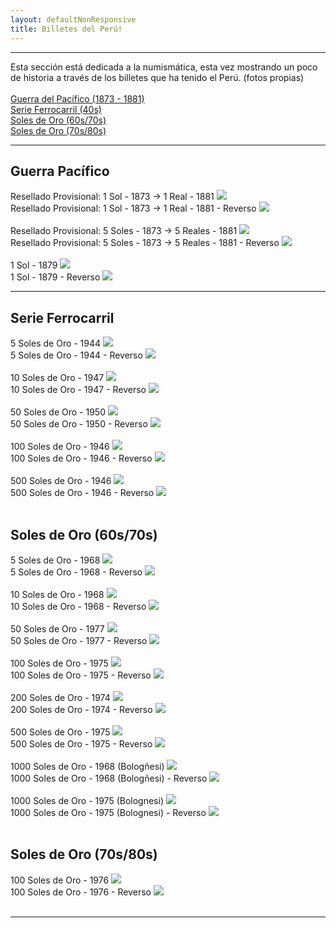 ```yaml
---
layout: defaultNonResponsive
title: Billetes del Perú!
---
```

<div class="wrapper">
      <hr>
      Esta sección está dedicada a la numismática, esta vez mostrando un poco de historia a través de los billetes que ha tenido el Perú. (fotos propias)
      <br>
      <br>
      <a href="#pacifico">Guerra del Pacífico (1873 - 1881)</a><br>
      <a href="#ferrocarril">Serie Ferrocarril (40s)</a><br>
      <a href="#solesdeoro1">Soles de Oro (60s/70s)</a><br>
      <a href="#solesdeoro2">Soles de Oro (70s/80s)</a>
      <hr>
      <div id="pacifico"><h2> Guerra Pacífico </h2></div>
      <div style="text-align: left">
            Resellado Provisional: 1 Sol - 1873 -> 1 Real - 1881
            <img src="https://lh3.googleusercontent.com/pw/ACtC-3dz4Xtq3Keug8qGZYpCOsGPhP2dVtAOBLlc4OjKQQvzzd0eYGWj6OWc3Z0NKIEHfYsmmU_j-3IOejl4jnfNty81cj8cdMwUzg3XPIAyZYOxNBv4sGVTPg_WiLpGVE7AtlA4l19xtbmDiN1NBG5C8wI0zQ=w3360-h1420-no?authuser=0">
      </div>
      <div style="text-align: left">
            Resellado Provisional: 1 Sol - 1873 -> 1 Real - 1881 - Reverso
            <img src="https://lh3.googleusercontent.com/pw/ACtC-3eixkREUdATqFcwOl4UF57cwUG7K86Nut1Eg4B0brntJaQpLB54SDQsxjiCYWzADgVQ1L7ZiixgUoSn7PrhqUBMDujS6PlosOtO7fhThlJEn6XR4XzzH0o-7HxA8xrspiV9z5e4Shjtsh5IpK6nrbt0ig=w3360-h1430-no?authuser=0">
      </div>
      <br>
      <div style="text-align: left">
            Resellado Provisional: 5 Soles - 1873 -> 5 Reales - 1881
            <img src="https://lh3.googleusercontent.com/pw/ACtC-3ftNpyUxDojRs9_LaMtoWg73yIZO3dsqLWAb1lb5n5imznWcdVTkD31tjNgyCE-r4qh1S5_HXSwMfs1GaWMhnJm-Bx7faAn_6WUulKLLQpEfizXrs0QIV6_Lz_neNm7x-ff4UkKxC_lYfYyCZ4i3pKFyA=w3360-h1366-no?authuser=0">
      </div>
      <div style="text-align: left">
            Resellado Provisional: 5 Soles - 1873 -> 5 Reales - 1881 - Reverso
            <img src="https://lh3.googleusercontent.com/pw/ACtC-3dX2P3mWW-vs5_MsywHjTYsvWi1p_-QqUX5clXrViUOtdk717UKdJIYG9YHshzZsguKMskNynL6kAnaNDp8q3wuSUBmVbsIy18nykgTXOyHeizupKQgQOarY0vgMbqlQSK64AV_IBMljFq-6XDRO0C3RQ=w3360-h1394-no?authuser=0">
      </div>
      <br>
      <div style="text-align: left">
            1 Sol - 1879
            <img src="https://lh3.googleusercontent.com/pw/ACtC-3fvqJs4sfi3lKovfNEkSnKnRrcsvNIpWFsgHHylhp7E-uQ1XIJ1YQegLzBU3WYccKwxOk6qsoeyy2XuLby8NvNjLv3kmsWHVfp9gO9geUFiVOtXXV-QO_Bg2ysS3HVWe05ii82Y_5gmITiw-vEnthXPng=w3360-h1606-no?authuser=0">
      </div>
      <div style="text-align: left">
            1 Sol - 1879 - Reverso
            <img src="https://lh3.googleusercontent.com/pw/ACtC-3ciUSg--3bDYO0LMdPmIosy7VOujSXXvFJh9uJBTdHC7-IGa9aX2QcXBx6tzTALsWI1ipzI4oZboBDHEHF_-70c5lnes8yxpd2Cmo85tYAm6QQfzjHSWWYNOtkmcxt6fD3CIH03KZDvB0M6_q0Tyk1cPA=w3360-h1608-no?authuser=0">
      </div>
      <hr>
      <div id="ferrocarril"><h2 > Serie Ferrocarril </h2></div>
      <div style="text-align: left">
            5 Soles de Oro - 1944
            <img src="https://lh3.googleusercontent.com/pw/ACtC-3ei-j-kLsyaqiyzGonpTEgaliAyF2GaNhkl-0HyKPg8hONF8KXN7UpHGroQCjAu0EJLJ-IM7o50Yt2CxywBNOW4y5Qu3FzuFdA1Qu0oySPPZ8KhJCuiKwRB0L6_4pS0wRbeYV54qIUISY0FmhWU0ItXHw=w3360-h1606">
      </div>
      <div style="text-align: left">
            5 Soles de Oro - 1944 - Reverso
            <img src="https://lh3.googleusercontent.com/pw/ACtC-3cdhHopri64OyQcjP0NMUoyQINNJrF6Ly3Qyuuz_PdI2vavx7-DnT2ErOkmXsaCSAIsXS5iIaIdkgDwqcb2AMcLfOGuFF9SFNf4gtBjKc0Zb_wOvG3pPipC6g6IG9iBN-Qq5r69w0zGv_pKgWvlefAFuQ=w3360-h1620-no?authuser=0">
      </div>
      <br>
      <div style="text-align: left">
            10 Soles de Oro - 1947
            <img src="https://lh3.googleusercontent.com/pw/ACtC-3ddQHvJFxieacMuK3z2VjxlKbatS01NlmmELCA-ocubahFPAL55Y0heLJYBDwl8ERf4vLJs_4Zwx5Wyw_sV46MCbX0Kzl5JYgNUyn4YHp1nQaPVQqtTBKQC_uZuRmG-BlGFSkPh1z5ZwZ7YsX95_NwPLw=w3360-h1746-no?authuser=0">
      </div>
      <div style="text-align: left">
            10 Soles de Oro - 1947 - Reverso
            <img src="https://lh3.googleusercontent.com/pw/ACtC-3dR1Q1a4pdz0nUQ-a_D0GOtECgrejR5PQ9mdIfJ6gep4iLxoHl_IxY4lP1WU3iNTwT8bxwUXkWE69W_in3TGHzkjfUE7lipSkjx6EkM4XwbCySUoKI3ugyMB-Sd3fQNDKkP601CgY9LHf7Q9pulDFO4Tg=w3360-h1762-no?authuser=0">
      </div>
      <br>
      <div style="text-align: left">
            50 Soles de Oro - 1950
            <img src="https://lh3.googleusercontent.com/pw/ACtC-3f83IhbEl9bH-iTkGgI5q8-c-nsrsdKdyBS57MgreIjmes9nhNKa-meN_2K0cA98IaYpe5YInxMJpn-JqOdFESZcgz1HxjKSjUBDdrkFVFjsJHrS6QdRNOokmqStT5B3PYUt8s3U7HDuXIscnWuLwiSkg=w3360-h1634-no?authuser=0">
      </div>
      <div style="text-align: left">
            50 Soles de Oro - 1950 - Reverso
            <img src="https://lh3.googleusercontent.com/pw/ACtC-3dxADTH4W-HDEpDWTn0rPi7VBRRP2cKH5NuNlaDGQ9i96bg5yEuIjSLkyeg90jk_xs8W1MPXu8NM3gTqhFkn7ylE4gTLavWtGNoEtUGSpSNy2Mg7wEIX1o5KP2Ly7fOB5wRsko_CKo2IoIpeszaXy7ILg=w3360-h1594-no?authuser=0">
      </div>
      <br>
      <div style="text-align: left">
            100 Soles de Oro - 1946
            <img src="https://lh3.googleusercontent.com/pw/ACtC-3fhzbDxUPGueYR0lw_N2GTfbRD3ekurQTaaFghWZEwjSwQJy0zq32MdOqlD3q0XRCXCySvZe3lOSdzpu_BurGR-Jhx_cyaCeFCyCjQh0G1RkbzL3mlYqZBqperPQ-PN2aCE9P4g0U-Px0ZzBj2ppr-TJQ=w3360-h1598-no?authuser=0">
      </div>
      <div style="text-align: left">
            100 Soles de Oro - 1946 - Reverso
            <img src="https://lh3.googleusercontent.com/pw/ACtC-3cJk2BwM2ZyUuaoI01uIzEnNrGvP4PF2aCDhTOTAgKPYVvrQG4gi23LRqZAPEvyHK9hQmu9fJS4gcoHoZmULXPT7XpjZgAIDps6vLvnQ7SFqZ1HWP4KnJIHp2uLZiBrE8_5SZpQVi8nd35h0-x8o-XP6g=w3360-h1566-no?authuser=0">
      </div>
      <br>
      <div style="text-align: left">
            500 Soles de Oro - 1946
            <img src="https://lh3.googleusercontent.com/pw/ACtC-3eKPgIjqawKV6jhHlRGN0N1ns281L1jW2VXSlH_cVgtku4gFtvl78dD6QAChxfkVP7xNWGjBxH-TDFFi33orNseXX7E7095j8qy1C4iZk4ZqlyZULm6ew9EP2olGayGGGycZ9_YlbNKXBH7enLAzadPQA=w3360-h1490-no?authuser=0">
      </div>
      <div style="text-align: left">
            500 Soles de Oro - 1946 - Reverso
            <img src="https://lh3.googleusercontent.com/pw/ACtC-3cCSsSXdkYqtfbS6NJZLXynTnHXtF2_sT_cNcCzyBFDnfyxhlLCMwUjL36OrsCEnM-D4OyBI2nWTHsWETVunYGvqKG-Qr1UKBvnZy98gIQlQI27h5JK14lfLZDYSWwdNf7aAY6KEjILp10vL4vUN7Qbqg=w3360-h1516-no?authuser=0">
      </div>
      <br>
      <div id="solesdeoro1"><h2> Soles de Oro (60s/70s) </h2></div>
      <div style="text-align: left">
            5 Soles de Oro - 1968
            <img src="https://lh3.googleusercontent.com/pw/ACtC-3da9VxfzMHkEL2ewLnuivzmgTE4gSGHQg55YZ_UiiKMd6fjumCukyhF76wFe82VI_vioNOChwoAi4-DlgztuLUqyk2IBzg1Vp2RnlMJAdQXDB2LzLintBtSbOkZGYWSJ3sBm90hcnceomTSrKS4NPs3wA=w3360-h1482-no?authuser=0">
      </div>
      <div style="text-align: left">
            5 Soles de Oro - 1968 - Reverso
            <img src="https://lh3.googleusercontent.com/pw/ACtC-3e14HnvLE1sUq0tIusOMtCOCXPidc9Xd275eztpM_T_y6k1d_0Z4LsfJmaT1FhEDy0UdHly4gK4tYddMc7jLBkd3kONyj9WFjHnI7zE8XqJYm1PNUt6aGKrHAIm0gccs_Np_IRKG2IT6WhTmse4Pgb6QA=w3360-h1470-no?authuser=0">
      </div>
      <br>
      <div style="text-align: left">
            10 Soles de Oro - 1968
            <img src="https://lh3.googleusercontent.com/pw/ACtC-3fX3nLdjm4fMwPNgnsVPX2vU7jNfQRAQ2CvFvJGWZXY1LofDegNALEwXsR70XzlexakFQ7JG0aBWS6LTp_-2e3MdI-klZZ9f-oc8Vez5GHNxQiOuBavi4qNwBuNFMkQIxJ533C9-eLaZpFU6ykiykbkug=w3360-h1484-no?authuser=0">
      </div>
      <div style="text-align: left">
            10 Soles de Oro - 1968 - Reverso
            <img src="https://lh3.googleusercontent.com/pw/ACtC-3fY5ql7IWlAjzsjWLdC-I31WwS6wdXdnZZhToM66bIKq7oWamCxQL9GKeDWLsH2jr2Q2UAVnl8IuHVHyBXrESRsZZ2e6bCopU9-8pa0HYjd5EeZEcbxGk1NSsPnBdLj6jxaUCYfUE2r1VkqPq_HGyYPbQ=w3360-h1452-no?authuser=0">
      </div>
      <br>
       <div style="text-align: left">
            50 Soles de Oro - 1977
            <img src="https://lh3.googleusercontent.com/pw/ACtC-3cF5Oi1kAOy5zjuOk8OdijjyErDO_nsG3y0DMDNUy9xjSCBxo0Ba5g_CMQWigquCTKj4GvsQx0SvvqNziBz01aK7KRNEsyQkj8_fE_hePtz7w2pemG_PK4ro4rF112PiuFdvOYNiY_jze1MH3AcWnkbTw=w3360-h1462-no?authuser=0">
      </div>
      <div style="text-align: left">
            50 Soles de Oro - 1977 - Reverso
            <img src="https://lh3.googleusercontent.com/pw/ACtC-3d5l1Nc9G7HC7fXL5Eghsy932VfN3feaaZwJDnQjNmc43XibKvsb6zkESOWijS33PrQJc3tqry3LeFs7smkbg3BuojleJ2mlxva98fHqm2rlNJqaLxbp5KYJsflVQqqzwRPq_io1n-shdBkdMQ7o-ZJPQ=w3360-h1484-no?authuser=0">
      </div>
      <br>
       <div style="text-align: left">
            100 Soles de Oro - 1975
            <img src="https://lh3.googleusercontent.com/pw/ACtC-3dcFTSq-gp2IgQNm80RobvKmo8PRlD-sf8ZsdznhUv4MNhwgeoSD0O6_Qf02LLOObU-u_17WgFbFHqwKFpURGQG6uFWRVMTUVYp-dE3tB18g6iiaV00VwUsD3jxTxonGOXuZTlCFAIacWGAVEAV8GzoEg=w3360-h1498-no?authuser=0">
      </div>
      <div style="text-align: left">
            100 Soles de Oro - 1975 - Reverso
            <img src="https://lh3.googleusercontent.com/pw/ACtC-3ccgGxjGOJtjo70hRfJCeVTx-km55DwF6kPbL9opamjQDopeDpCEMTZFTJj3OHx5t1hTatY5hg-um8icDMcN0qFUdkgK6lyQnjffm23BNbCRMRKzDCgkuXjQT06xpGdJHl5TCiuEkHULM54z_lXhirbGw=w3360-h1510-no?authuser=0">
      </div>
      <br>
       <div style="text-align: left">
            200 Soles de Oro - 1974
            <img src="https://lh3.googleusercontent.com/pw/ACtC-3etwh1uFjnreSd8U_OAC92RlE7r6pIA82JO4r4IYmvOx5IUKXiwoUB6mn64wCEEbUNC5FHvyl0vhGVH9VIEVlVVv5oyIsCubbQXDq_3iKJ71n2UlFw20VPw79YOvt4_U35eOr_GrlLrhJZqGYL1_Hs41A=w3360-h1500-no?authuser=0">
      </div>
      <div style="text-align: left">
            200 Soles de Oro - 1974 - Reverso
            <img src="https://lh3.googleusercontent.com/pw/ACtC-3eBIuYrrvbb0zHSRS4Fa9AxDkfqH5NpKNtGIYBzY3i42uqMduOsVbdGfSR-8rwQeuiEI16rzU4fJquZ9VhkQDWIEEfwhlSs2KA-sRuL-Gdronkryg2AXea8NmCmoxvzIG_R4jsGIn9omb81rVXPKgNEXw=w3360-h1476-no?authuser=0">
      </div>
      <br>
       <div style="text-align: left">
            500 Soles de Oro - 1975
            <img src="https://lh3.googleusercontent.com/pw/ACtC-3fC1ZinQ8ryPPYj48PsXlK-NfxSf5nbcTh9Ba0pNIEQ1TThwHMsZ-zuQMm1HKvIcf5Jw4uiPskseJRUfOhXUZX9gWox3l0lvUOZz8qNQYS90GTfXZsQPSSEQlZ2-Q3JvH9tCbX-kp8FqFTAHBbpNO0BUQ=w3360-h1460-no?authuser=0">
      </div>
      <div style="text-align: left">
            500 Soles de Oro - 1975 - Reverso
            <img src="https://lh3.googleusercontent.com/pw/ACtC-3eliBUqQYQFEqJdYEvYrwcEQb9mcAjq170co_YWb8Gpw7MuFAhkLvZRYQXmnc0WklgsD7mZieC5dUTB2tLqlDqmneIMjV_YrmIScDIMVhbsYeAA2ojHw0YTLaz3VDmnZIPbJfz53ddu8xH00cboqrix_Q=w3360-h1478-no?authuser=0">
      </div>
      <br>
       <div style="text-align: left">
            1000 Soles de Oro - 1968 (Bologñesi)
            <img src="https://lh3.googleusercontent.com/pw/ACtC-3cCJRRlyR-VnWz3A8Q_bz1BRckLZwdm04rrGDLjMk2nMr6F6i5cu01BrWiWrmwze2jJDkQiVTVVbMevKdtSYQgUkYhri5InV3qND_zCmS5kRNRUPXXTAMSH1q9pqfgscgbXXSNuxEtcd-PpAL5WeKMhsw=w3360-h1486-no?authuser=0">
      </div>
      <div style="text-align: left">
            1000 Soles de Oro - 1968 (Bologñesi) - Reverso
            <img src="https://lh3.googleusercontent.com/pw/ACtC-3fClMhVJ9LSkNg399D8UWaQl2vblN24OYR4x6LpL_f7XZN1JtCDtuJCrcg37cOZ-N4Zz-r2yYLSWXd-wfSXM3L8x_gLZ-vTZ8nqxZQDXLp6A6aPbBDlP_70-sUnpkIkP1L7LlHLOE2jzLeB-gRO-xjjkA=w3360-h1480-no?authuser=0">
      </div>
      <br>
       <div style="text-align: left">
            1000 Soles de Oro - 1975 (Bolognesi)
            <img src="https://lh3.googleusercontent.com/pw/ACtC-3fo-vVMul659oGX5GUGcv44Sse7n2dcALhKXFsm5Mr9vzEI9bdROleaTmSJxm9Ttw3CmcsrfPhdHyQRs1jMRNUf10xYxHR4mu25Ekt2QR1-MPq1WyY4LDana10YZs6zh_jg25U5poIgdFWaNZ7NmxMvsg=w3360-h1468-no?authuser=0">
      </div>
      <div style="text-align: left">
            1000 Soles de Oro - 1975 (Bolognesi) - Reverso
            <img src="https://lh3.googleusercontent.com/pw/ACtC-3d2UcgRC3Iqnimqzej-8uDcQFiSQrrvFtdqUMdGpafIMIDzcp2p4sBajkvwJ6IxuWTb89Vmq7Y4wfNeCgNRrdxhUsqWqWZo5-nS9P-evKqC7IM6dtWprdsnzAq0SQVomkLwdm5Oh9-RaV2nXwkYesf0yg=w3360-h1472-no?authuser=0">
      </div>
      <br>
      <div id="solesdeoro2"><h2> Soles de Oro (70s/80s) </h2></div>
      <div style="text-align: left">
            100 Soles de Oro - 1976
            <img src="https://lh3.googleusercontent.com/pw/ACtC-3cX5vqz1Q1OBQU6OI8FFDfvXWH4PvWftW6Nc7wLGAH2_HikdvBcml43-bSBk9lAdxvnZeskcMdSQFws4F4QYEkF_Cmh3yK_YPDph4QrjwVETOtqsxuNrBLi-hrWin9whrLVUfv3vGhRafMahelAWB-IiQ=w3360-h1690-no?authuser=0">
      </div>
      <div style="text-align: left">
            100 Soles de Oro - 1976 - Reverso
            <img src="https://lh3.googleusercontent.com/pw/ACtC-3fHKTZ-1UKaicAtyzDpEvd1SAHtnwR1m00zKXX91i_AplHFPJvo6mQRT9kI5U2YKn-ycYZYbLJ50yDb5bLBjXH2RC3WTb6c3GpNabqfjAprmcH5-JKBibVqkRSrke9dmUxmCytI9jrLvJa_uB851qkFPg=w3360-h1688-no?authuser=0">
      </div>
      <br>
      <hr>
      <div id="disqus_thread"></div>
      <script type="text/javascript">
            /* * * CONFIGURATION VARIABLES: EDIT BEFORE PASTING INTO YOUR WEBPAGE * * */
            var disqus_shortname = 'munilvc'; // required: replace example with your forum shortname

            /* * * DON'T EDIT BELOW THIS LINE * * */
            (function () {
                  var dsq = document.createElement('script'); dsq.type = 'text/javascript'; dsq.async = true;
                  dsq.src = '//' + disqus_shortname + '.disqus.com/embed.js';
                  (document.getElementsByTagName('head')[0] || document.getElementsByTagName('body')[0]).appendChild(dsq);
            })();
      </script>
      <noscript>Please enable JavaScript to view the <a href="http://disqus.com/?ref_noscript">comments powered by
                  Disqus.</a></noscript>
      <a href="http://disqus.com" class="dsq-brlink">comments powered by <span class="logo-disqus">Disqus</span></a>

</div>